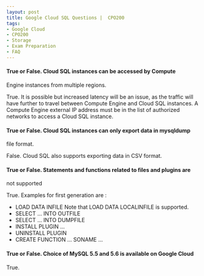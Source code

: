 ```yaml
---
layout: post
title: Google Cloud SQL Questions |  CPO200
tags:
- Google Cloud
- CPO200
- Storage 
- Exam Preparation
- FAQ
---
```



#### True or False. Cloud SQL instances can be accessed by Compute
Engine instances from multiple regions.

True. It is possible but increased latency will be an issue, as the traffic
will have further to travel between Compute Engine and Cloud SQL
instances. A Compute Engine external IP address must be in the list of
authorized networks to access a Cloud SQL instance.

#### True or False. Cloud SQL instances can only export data in mysqldump
file format.

False. Cloud SQL also supports exporting data in CSV format.

#### True or False. Statements and functions related to files and plugins are
not supported

True. Examples for first generation are :

- LOAD DATA INFILE
Note that LOAD DATA LOCALINFILE is supported.
- SELECT ... INTO OUTFILE
- SELECT ... INTO DUMPFILE
- INSTALL PLUGIN ...
- UNINSTALL PLUGIN
- CREATE FUNCTION ... SONAME ...



#### True or False. Choice of MySQL 5.5 and 5.6 is available on Google Cloud

True.



